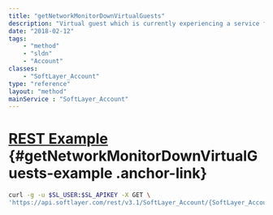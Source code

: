 ```yaml
---
title: "getNetworkMonitorDownVirtualGuests"
description: "Virtual guest which is currently experiencing a service failure."
date: "2018-02-12"
tags:
    - "method"
    - "sldn"
    - "Account"
classes:
    - "SoftLayer_Account"
type: "reference"
layout: "method"
mainService : "SoftLayer_Account"
---
```


# [REST Example](#getNetworkMonitorDownVirtualGuests-example) <a href="/article/rest/"><i class="fas fa-question"></i></a> {#getNetworkMonitorDownVirtualGuests-example .anchor-link} 
```bash
curl -g -u $SL_USER:$SL_APIKEY -X GET \
'https://api.softlayer.com/rest/v3.1/SoftLayer_Account/{SoftLayer_AccountID}/getNetworkMonitorDownVirtualGuests'
```
